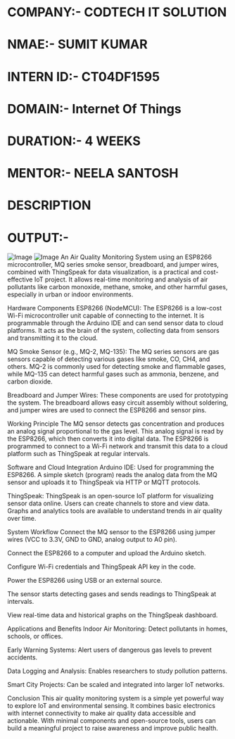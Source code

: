 # COMPANY:- CODTECH IT SOLUTION
# NMAE:- SUMIT KUMAR
# INTERN ID:- CT04DF1595
# DOMAIN:- Internet Of Things
# DURATION:- 4 WEEKS
# MENTOR:- NEELA SANTOSH
# DESCRIPTION #
# OUTPUT:-
![Image](https://github.com/user-attachments/assets/59bf37d1-3f33-49ac-80f2-cce3678f4075)
![Image](https://github.com/user-attachments/assets/386171e3-4163-437f-b812-91a981077a2d)
An Air Quality Monitoring System using an ESP8266 microcontroller, MQ series smoke sensor, breadboard, and jumper wires, combined with ThingSpeak for data visualization, is a practical and cost-effective IoT project. It allows real-time monitoring and analysis of air pollutants like carbon monoxide, methane, smoke, and other harmful gases, especially in urban or indoor environments.

Hardware Components
ESP8266 (NodeMCU):
The ESP8266 is a low-cost Wi-Fi microcontroller unit capable of connecting to the internet. It is programmable through the Arduino IDE and can send sensor data to cloud platforms. It acts as the brain of the system, collecting data from sensors and transmitting it to the cloud.

MQ Smoke Sensor (e.g., MQ-2, MQ-135):
The MQ series sensors are gas sensors capable of detecting various gases like smoke, CO, CH4, and others. MQ-2 is commonly used for detecting smoke and flammable gases, while MQ-135 can detect harmful gases such as ammonia, benzene, and carbon dioxide.

Breadboard and Jumper Wires:
These components are used for prototyping the system. The breadboard allows easy circuit assembly without soldering, and jumper wires are used to connect the ESP8266 and sensor pins.

Working Principle
The MQ sensor detects gas concentration and produces an analog signal proportional to the gas level. This analog signal is read by the ESP8266, which then converts it into digital data. The ESP8266 is programmed to connect to a Wi-Fi network and transmit this data to a cloud platform such as ThingSpeak at regular intervals.

Software and Cloud Integration
Arduino IDE:
Used for programming the ESP8266. A simple sketch (program) reads the analog data from the MQ sensor and uploads it to ThingSpeak via HTTP or MQTT protocols.

ThingSpeak:
ThingSpeak is an open-source IoT platform for visualizing sensor data online. Users can create channels to store and view data. Graphs and analytics tools are available to understand trends in air quality over time.

System Workflow
Connect the MQ sensor to the ESP8266 using jumper wires (VCC to 3.3V, GND to GND, analog output to A0 pin).

Connect the ESP8266 to a computer and upload the Arduino sketch.

Configure Wi-Fi credentials and ThingSpeak API key in the code.

Power the ESP8266 using USB or an external source.

The sensor starts detecting gases and sends readings to ThingSpeak at intervals.

View real-time data and historical graphs on the ThingSpeak dashboard.

Applications and Benefits
Indoor Air Monitoring: Detect pollutants in homes, schools, or offices.

Early Warning Systems: Alert users of dangerous gas levels to prevent accidents.

Data Logging and Analysis: Enables researchers to study pollution patterns.

Smart City Projects: Can be scaled and integrated into larger IoT networks.

Conclusion
This air quality monitoring system is a simple yet powerful way to explore IoT and environmental sensing. It combines basic electronics with internet connectivity to make air quality data accessible and actionable. With minimal components and open-source tools, users can build a meaningful project to raise awareness and improve public health.
